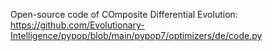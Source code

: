 Open-source code of COmposite Differential Evolution: https://github.com/Evolutionary-Intelligence/pypop/blob/main/pypop7/optimizers/de/code.py
